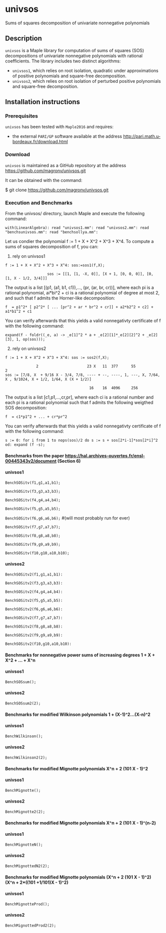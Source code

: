 # univsos
Sums of squares decomposition of univariate nonnegative polynomials

## Description
`univsos` is a Maple library for computation of sums of squares (SOS) decompositions of univariate nonnegative polynomials with rational coefficients. The library includes two distinct algorithms: 

- `univsos1`, which relies on root isolation, quadratic under approximations of positive polynomials and square-free decomposition.
- `univsos2`, which relies on root isolation of perturbed positive  polynomials and square-free decomposition.

## Installation instructions
### Prerequisites
`univsos` has been tested with `Maple2016` and requires: 
- the external `PARI/GP` software available at the address http://pari.math.u-bordeaux.fr/download.html


### Download
`univsos` is maintained as a GitHub repository at the address https://github.com/magronv/univsos.git

It can be obtained with the command:

$ git clone https://github.com/magronv/univsos.git

### Execution and Benchmarks
From the univsos/ directory, launch Maple and execute the following command:

`with(LinearAlgebra): read "univsos1.mm": read "univsos2.mm": read "benchsunivsos.mm": read "benchsollya.mm":`

Let us condier the polynomial f := 1 + X + X^2 + X^3 + X^4. 
To compute a sums of squares decomposition of f, you can:


1) rely on univsos1

`f := 1 + X + X^2 + X^3 + X^4: sos:=sos1(f,X);`

                       sos := [[1, [1, -X, 0]], [X + 1, [0, 0, 0]], [0, [1, X - 1/2, 3/4]]]

The output is a list [(p1, (a1, b1, c1)),..., (pr, (ar, br, cr))], where each pi is a rational polynomial, ai*bi^2 + ci is a rational polynomial of degree at most 2, and such that f admits the Horner-like decomposition:

`f  = p1^2* [ p2^2* [ ... [pr^2 + ar * br^2 + cr]] + a2*b2^2 + c2] + a1*b1^2 + c1`

You can verify afterwards that this yields a valid nonnegativty certificate of f with the following command:

`expand(f - foldr((_e, a) -> _e[1]^2 * a + _e[2][1]*_e[2][2]^2 + _e[2][3], 1, op(sos)));`


2) rely on univsos2

`f := 1 + X + X^2 + X^3 + X^4: sos := sos2(f,X);`

                  2                      23 X   11  377      55             2                                               
    sos := [7/8, X  + 9/16 X - 3/4, 7/8, ---- + --, ----, 1, ---, X, 7/64, X , 9/1024, X + 1/2, 1/64, X (X + 1/2)]
  
                                          16    16  4096     256
                                         
                                         

The output is a list [c1,p1,...,cr,pr], where each ci is a rational number and each pi is a rational polynomial such that f admits the following weigthed SOS decomposition:

`f  = c1*p1^2 + ... + cr*pr^2`

You can verify afterwards that this yields a valid nonnegativty certificate of f with the following command:

`s := 0: for i from 1 to nops(sos)/2 do s := s + sos[2*i-1]*sos[2*i]^2 od: expand (f -s);`

#### Benchmarks from the paper https://hal.archives-ouvertes.fr/ensl-00445343v2/document (Section 6)
#### univsos1

`BenchSOSitv(f1,g1,a1,b1);`

`BenchSOSitv(f3,g3,a3,b3);`

`BenchSOSitv(f4,g4,a4,b4);`

`BenchSOSitv(f5,g5,a5,b5);`

`BenchSOSitv(f6,g6,a6,b6);` #(will most probably run for ever)

`BenchSOSitv(f7,g7,a7,b7);`

`BenchSOSitv(f8,g8,a8,b8);`

`BenchSOSitv(f9,g9,a9,b9);`

`BenchSOSitv(f10,g10,a10,b10);`

#### univsos2

`BenchSOSitv2(f1,g1,a1,b1):`

`BenchSOSitv2(f3,g3,a3,b3):`

`BenchSOSitv2(f4,g4,a4,b4):`

`BenchSOSitv2(f5,g5,a5,b5):`

`BenchSOSitv2(f6,g6,a6,b6):`

`BenchSOSitv2(f7,g7,a7,b7):`

`BenchSOSitv2(f8,g8,a8,b8):`

`BenchSOSitv2(f9,g9,a9,b9):`

`BenchSOSitv2(f10,g10,a10,b10):`

#### Benchmarks for nonnegative power sums of increasing degrees 1 + X + X^2 + ... + X^n
#### univsos1

`BenchSOSsum();`

#### univsos2

`BenchSOSsum2(2);`

#### Benchmarks for modified Wilkinson polynomials 1 + (X-1)^2...(X-n)^2
#### univsos1

`BenchWilkinson();`

#### univsos2

`BenchWilkinson2(2);`

#### Benchmarks for modified Mignotte polynomials X^n + 2 (101 X - 1)^2
#### univsos1

`BenchMignotte();`

#### univsos2

`BenchMignotte2(2);`

#### Benchmarks for modified Mignotte polynomials X^n + 2 (101 X - 1)^(n-2)
#### univsos1

`BenchMignotteN();`

#### univsos2
`BenchMignottedN2(2);`

#### Benchmarks for modified Mignotte polynomials (X^n + 2 (101 X - 1)^2) (X^n + 2*((101 +1/101)X - 1)^2)
#### univsos1

`BenchMignotteProd();`

#### univsos2

`BenchMignottedProd2(2);`
